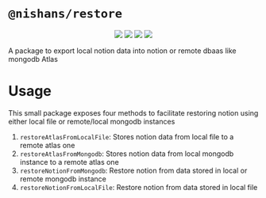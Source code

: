 # `@nishans/restore`

<p align="center">
  <img src="https://img.shields.io/bundlephobia/minzip/@nishans/restore?label=minzipped&style=flat"/>
  <img src="https://img.shields.io/npm/dw/@nishans/restore?style=flat">
  <img src="https://img.shields.io/github/issues/devorein/nishan/@nishans/restore">
  <img src="https://img.shields.io/npm/v/@nishans/restore">
</p>

A package to export local notion data into notion or remote dbaas like mongodb Atlas

# Usage

This small package exposes four methods to facilitate restoring notion using either local file or remote/local mongodb instances

1. `restoreAtlasFromLocalFile`: Stores notion data from local file to a remote atlas one
2. `restoreAtlasFromMongodb`: Stores notion data from local mongodb instance to a remote atlas one
3. `restoreNotionFromMongodb`: Restore notion from data stored in local or remote mongodb instance
4. `restoreNotionFromLocalFile`: Restore notion from data stored in local file